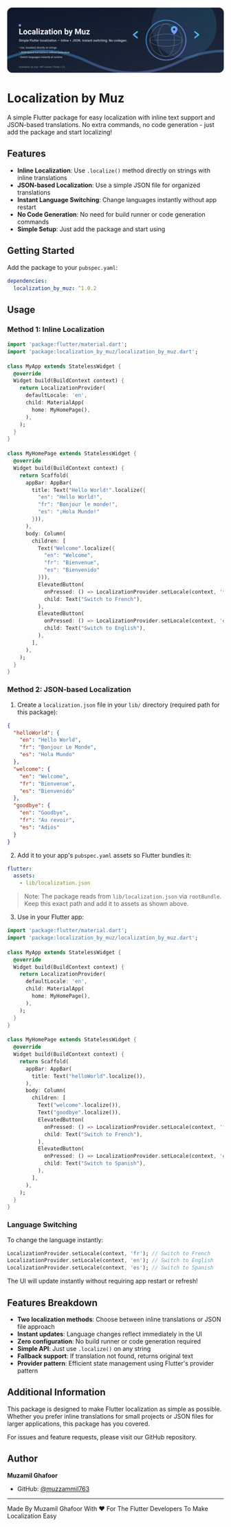 ![Localization by Muz banner](assets/banner.svg)

# Localization by Muz
 
 A simple Flutter package for easy localization with inline text support and JSON-based translations. No extra commands, no code generation - just add the package and start localizing!
 
## Features

- **Inline Localization**: Use `.localize()` method directly on strings with inline translations
- **JSON-based Localization**: Use a simple JSON file for organized translations
- **Instant Language Switching**: Change languages instantly without app restart
- **No Code Generation**: No need for build runner or code generation commands
- **Simple Setup**: Just add the package and start using

## Getting Started

Add the package to your `pubspec.yaml`:

```yaml
dependencies:
  localization_by_muz: ^1.0.2
```

## Usage

### Method 1: Inline Localization

```dart
import 'package:flutter/material.dart';
import 'package:localization_by_muz/localization_by_muz.dart';

class MyApp extends StatelessWidget {
  @override
  Widget build(BuildContext context) {
    return LocalizationProvider(
      defaultLocale: 'en',
      child: MaterialApp(
        home: MyHomePage(),
      ),
    );
  }
}

class MyHomePage extends StatelessWidget {
  @override
  Widget build(BuildContext context) {
    return Scaffold(
      appBar: AppBar(
        title: Text("Hello World!".localize({
          "en": "Hello World!",
          "fr": "Bonjour le monde!",
          "es": "¡Hola Mundo!"
        })),
      ),
      body: Column(
        children: [
          Text("Welcome".localize({
            "en": "Welcome",
            "fr": "Bienvenue",
            "es": "Bienvenido"
          })),
          ElevatedButton(
            onPressed: () => LocalizationProvider.setLocale(context, 'fr'),
            child: Text("Switch to French"),
          ),
          ElevatedButton(
            onPressed: () => LocalizationProvider.setLocale(context, 'en'),
            child: Text("Switch to English"),
          ),
        ],
      ),
    );
  }
}
```

### Method 2: JSON-based Localization

1. Create a `localization.json` file in your `lib/` directory (required path for this package):

```json
{
  "helloWorld": {
    "en": "Hello World",
    "fr": "Bonjour Le Monde",
    "es": "Hola Mundo"
  },
  "welcome": {
    "en": "Welcome", 
    "fr": "Bienvenue",
    "es": "Bienvenido"
  },
  "goodbye": {
    "en": "Goodbye",
    "fr": "Au revoir", 
    "es": "Adiós"
  }
}
```

2. Add it to your app's `pubspec.yaml` assets so Flutter bundles it:

```yaml
flutter:
  assets:
    - lib/localization.json
```

> Note: The package reads from `lib/localization.json` via `rootBundle`. Keep this exact path and add it to assets as shown above.

3. Use in your Flutter app:

```dart
import 'package:flutter/material.dart';
import 'package:localization_by_muz/localization_by_muz.dart';

class MyApp extends StatelessWidget {
  @override
  Widget build(BuildContext context) {
    return LocalizationProvider(
      defaultLocale: 'en',
      child: MaterialApp(
        home: MyHomePage(),
      ),
    );
  }
}

class MyHomePage extends StatelessWidget {
  @override
  Widget build(BuildContext context) {
    return Scaffold(
      appBar: AppBar(
        title: Text("helloWorld".localize()),
      ),
      body: Column(
        children: [
          Text("welcome".localize()),
          Text("goodbye".localize()),
          ElevatedButton(
            onPressed: () => LocalizationProvider.setLocale(context, 'fr'),
            child: Text("Switch to French"),
          ),
          ElevatedButton(
            onPressed: () => LocalizationProvider.setLocale(context, 'es'),
            child: Text("Switch to Spanish"),
          ),
        ],
      ),
    );
  }
}
```

### Language Switching

To change the language instantly:

```dart
LocalizationProvider.setLocale(context, 'fr'); // Switch to French
LocalizationProvider.setLocale(context, 'en'); // Switch to English
LocalizationProvider.setLocale(context, 'es'); // Switch to Spanish
```

The UI will update instantly without requiring app restart or refresh!

## Features Breakdown

- **Two localization methods**: Choose between inline translations or JSON file approach
- **Instant updates**: Language changes reflect immediately in the UI
- **Zero configuration**: No build runner or code generation required
- **Simple API**: Just use `.localize()` on any string
- **Fallback support**: If translation not found, returns original text
- **Provider pattern**: Efficient state management using Flutter's provider pattern

## Additional Information

This package is designed to make Flutter localization as simple as possible. Whether you prefer inline translations for small projects or JSON files for larger applications, this package has you covered.

For issues and feature requests, please visit our GitHub repository.

## Author

**Muzamil Ghafoor**

- GitHub: [@muzzammil763](https://github.com/muzzammil763)

---

Made By Muzamil Ghafoor With ❤️ For The Flutter Developers To Make Localization Easy